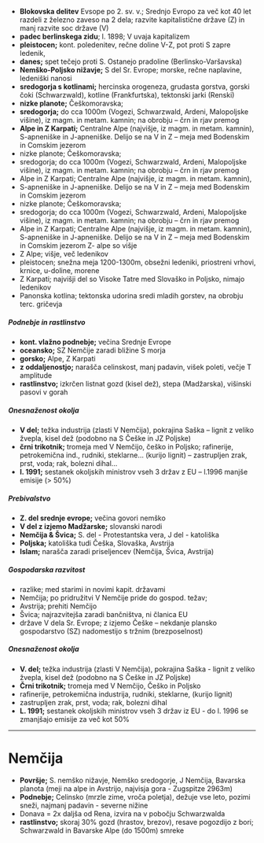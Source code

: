 - **Blokovska delitev** Evsope po 2. sv. v.; Srednjo Evropo za več kot 40 let razdeli z železno zaveso na 2 dela; razvite kapitalistične države (Z) in manj razvite soc države (V)
- **padec berlinskega zidu**; l. 1898; V uvaja kapitalizem
- **pleistocen;**  kont. poledenitev, rečne doline V-Z, pot proti S zapre ledenik, 
- **danes;** spet tečejo proti S. Ostanejo pradoline (Berlinsko-Varšavska)
- **Nemško-Poljsko nižavje;** S del Sr. Evrope; morske, rečne naplavine, ledeniški nanosi
- **sredogorja s kotlinami;** hercinska orogeneza, grudasta gorstva, gorski čoki (Schwarzwald), kotline (Frankfurtska), tektonski jarki (Renski)
- **nizke planote;** Češkomoravska;
- **sredogorja;** do cca 1000m (Vogezi, Schwarzwald, Ardeni, Malopoljske višine), iz magm. in metam. kamnin; na obrobju – črn in rjav premog
- **Alpe in Z Karpati;** Centralne Alpe (najvišje, iz magm. in metam. kamnin), S-apneniške in J-apneniške. Delijo se na V in Z – meja med Bodenskim in Comskim jezerom
- nizke planote; Češkomoravska;
- sredogorja; do cca 1000m (Vogezi, Schwarzwald, Ardeni, Malopoljske višine), iz magm. in metam. kamnin; na obrobju – črn in rjav premog
- Alpe in Z Karpati; Centralne Alpe (najvišje, iz magm. in metam. kamnin),
- S-apneniške in J-apneniške. Delijo se na V in Z – meja med Bodenskim in Comskim jezerom
- nizke planote; Češkomoravska;
- sredogorja; do cca 1000m (Vogezi, Schwarzwald, Ardeni, Malopoljske višine), iz magm. in metam. kamnin; na obrobju – črn in rjav premog
- Alpe in Z Karpati; Centralne Alpe (najvišje, iz magm. in metam. kamnin), S-apneniške in J-apneniške. Delijo se na V in Z – meja med Bodenskim in Comskim jezerom Z- alpe so višje
- Z Alpe; višje, več ledenikov
- pleistocen; snežna meja 1200-1300m, obsežni ledeniki, priostreni vrhovi, krnice, u-doline, morene
- Z Karpati; najvišji del so Visoke Tatre med Slovaško in Poljsko, nimajo ledenikov
- Panonska kotlina; tektonska udorina sredi mladih gorstev, na obrobju terc. gričevja
##### Podnebje in rastlinstvo
- **kont. vlažno podnebje;** večina Srednje Evrope
- **oceansko;** SZ Nemčije zaradi bližine S morja
- **gorsko;** Alpe, Z Karpati
- **z oddaljenostjo;** narašča celinskost, manj padavin, višek poleti, večje T amplitude
- **rastlinstvo;** izkrčen listnat gozd (kisel dež), stepa (Madžarska), višinski pasovi v gorah

##### Onesnaženost okolja 
- **V del;** težka industrija (zlasti V Nemčija), pokrajina Saška – lignit z veliko žvepla, kisel dež (podobno na S Češke in JZ Poljske)
- **črni trikotnik;** tromeja med V Nemčijo, češko in Poljsko; rafinerije, petrokemična ind., rudniki, steklarne… (kurijo lignit) – zastrupljen zrak, prst, voda; rak, bolezni dihal…
- **l. 1991;** sestanek okoljskih ministrov vseh 3 držav z EU – l.1996 manjše emisije (> 50%)

##### Prebivalstvo
- **Z. del srednje evrope;** večina govori nemško
- **V del z izjemo Madžarske;** slovanski narodi
- **Nemčija & Švica;** S. del - Protestantska vera, J del - katoliška
- **Poljska;** katoliška tudi Češka, Slovaška, Avstrija
- **Islam;** narašča zaradi priseljencev (Nemčija, Švica, Avstrija)

##### Gospodarska razvitost
- razlike; med starimi in novimi kapit. državami
-  Nemčija; po pridružitvi V Nemčije pride do gospod. težav;
- Avstrija; prehiti Nemčijo
- Švica; najrazvitejša zaradi bančništva, ni članica EU
- države V dela Sr. Evrope; z izjemo Češke – nekdanje plansko gospodarstvo (SZ) nadomestijo s tržnim (brezposelnost)

##### Onesnaženost okolja
- **V. del;** težka industrija (zlasti V Nemčija), pokrajina Saška - lignit z veliko žvepla, kisel dež (podobno na S Češke in JZ Poljske) 
- **Črni trikotnik;** tromeja med V Nemčijo, Češko in Poljsko
- rafinerije, petrokemična industrija, rudniki, steklarne, (kurijo lignit)
- zastrupljen zrak, prst, voda; rak, bolezni dihal
- **L. 1991;** sestanek okoljskih ministrov vseh 3 držav iz EU  - do l. 1996 se zmanjšajo emisije za več kot 50%

---
# Nemčija

- **Površje;** S. nemško nižavje, Nemško sredogorje, J Nemčija, Bavarska planota (meji na alpe in Avstrijo, najvisja gora - Zugspitze 2963m)
- **Podnebje;** Celinsko (mrzle zime, vroča poletja), dežuje vse leto, pozimi sneži, najmanj padavin - severne nižine
- Donava = 2x daljša od Rena, izvira na v pobočju Schwarzwalda
- **rastlinstvo;** skoraj 30% gozd (hrastov, brezov), resave pogozdijo z bori; Schwarzwald in Bavarske Alpe (do 1500m) smreke